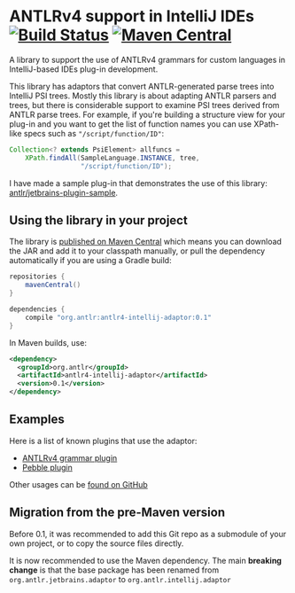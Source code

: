 # ANTLRv4 support in IntelliJ IDEs [![Build Status](https://travis-ci.org/antlr/antlr4-intellij-adaptor.svg?branch=master)](https://travis-ci.org/antlr/antlr4-intellij-adaptor) [![Maven Central](https://img.shields.io/maven-central/v/org.antlr/antlr4-intellij-adaptor.svg?label=Maven%20Central)](https://search.maven.org/search?q=g:%22org.antlr%22%20AND%20a:%22antlr4-intellij-adaptor%22)

A library to support the use of ANTLRv4 grammars for custom languages in IntelliJ-based IDEs plug-in development.

This library has adaptors that convert ANTLR-generated parse trees into IntelliJ PSI trees.  Mostly this library is about adapting ANTLR parsers and trees, but there is considerable support to examine PSI trees derived from ANTLR parse trees. For example, if you're building a structure view for your plug-in and you want to get the list of function names you can use XPath-like specs such as `"/script/function/ID"`:

```java
Collection<? extends PsiElement> allfuncs =
    XPath.findAll(SampleLanguage.INSTANCE, tree,
                  "/script/function/ID");
```

I have made a sample plug-in that demonstrates the use of this library: [antlr/jetbrains-plugin-sample](https://github.com/antlr/jetbrains-plugin-sample).

## Using the library in your project

The library is [published on Maven Central](https://search.maven.org/search?q=a:antlr4-intellij-adaptor) which means you can download the JAR and add it to your classpath manually, or pull the dependency automatically if you are using a Gradle build:

```groovy
repositories {
    mavenCentral()
}

dependencies {
    compile "org.antlr:antlr4-intellij-adaptor:0.1"
}
```

In Maven builds, use:

```xml
<dependency>
  <groupId>org.antlr</groupId>
  <artifactId>antlr4-intellij-adaptor</artifactId>
  <version>0.1</version>
</dependency>
```

## Examples

Here is a list of known plugins that use the adaptor:

* [ANTLRv4 grammar plugin](https://github.com/antlr/intellij-plugin-v4)
* [Pebble plugin](https://plugins.jetbrains.com/plugin/9407-pebble)

Other usages can be [found on GitHub](https://github.com/search?p=1&q=ANTLRParserAdaptor&type=Code)

## Migration from the pre-Maven version

Before 0.1, it was recommended to add this Git repo as a submodule of your own project, or to copy the source files directly.

It is now recommended to use the Maven dependency. The main **breaking change** is that the base package has been renamed from `org.antlr.jetbrains.adaptor` to `org.antlr.intellij.adaptor`
